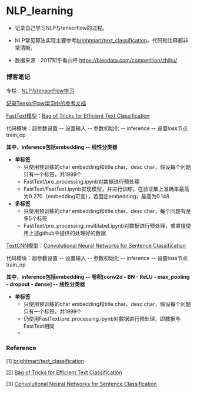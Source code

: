 # NLP_learning
* 记录自己学习NLP与tensorflow的过程。

* NLP常见算法实现主要参考[brightmart/text_classification](https://github.com/brightmart/text_classification)，代码和注释都非常清晰。
* 数据来源：2017知乎看山杯 <https://biendata.com/competition/zhihu/>

### 博客笔记

专栏：[NLP与tensorFlow学习](https://blog.csdn.net/qq_36153312/column/info/34223)

[记录TensorFlow学习中的参考文档](https://blog.csdn.net/qq_36153312/article/details/87896720)

[FastText模型](https://blog.csdn.net/qq_36153312/article/details/87897054)：[Bag of Tricks for Efficient Text Classification](https://arxiv.org/abs/1607.01759)

代码模块：超参数设置 -- 设置输入 -- 参数初始化 -- inference -- 设置loss节点train_op

**其中，inference包括embedding -- 线性分类器**

* **单标签**
  * 只使用预训练的char embedding和title char、desc char，假设每个问题只有一个标签，共1999个
  * FastText/pre_processing.ipynb对数据进行预处理
  * FastText/FastText.ipynb实现模型，并进行训练，在验证集上准确率最高为0.270（embedding可变），若固定embedding，最高为0.148
* **多标签**
  * 只使用预训练的char embedding和title char、desc char，每个问题有至多5个标签
  * FastText/pre_processing_multilabel.ipynb对数据进行预处理，或直接使用上述github中提供的处理好的数据

[TextCNN模型](https://blog.csdn.net/qq_36153312/article/details/87936886)：[Convolutional Neural Networks for Sentence Classification](http://www.aclweb.org/anthology/D14-1181)

代码模块：超参数设置 -- 设置输入 -- 参数初始化 -- inference -- 设置loss节点train_op

**其中，inference包括embedding -- 卷积[conv2d - BN - ReLU - max_pooling - dropout - dense] -- 线性分类器**

* **单标签**
  * 只使用预训练的char embedding和title char、desc char，假设每个问题只有一个标签，共1999个
  * 仍使用FastText/pre_processing.ipynb对数据进行预处理，即数据与FastText相同
  * 

### Reference

[1] [brightmart/text_classification](https://github.com/brightmart/text_classification)

[2] [Bag of Tricks for Efficient Text Classification](https://arxiv.org/abs/1607.01759)

[3] [Convolutional Neural Networks for Sentence Classification](http://www.aclweb.org/anthology/D14-1181)